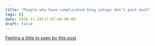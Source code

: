 ```yaml
---
title: "People who have complicated blog setups don’t post much"
tags: []
date: 2020-11-28T17:07:48-08:00
draft: false
---
```


[Feeling a little to seen by this post](https://rakhim.org/honestly-undefined/19/)
